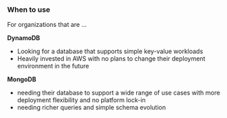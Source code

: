 ### When to use

For organizations that are ...

**DynamoDB**
- Looking for a database that supports simple key-value workloads
- Heavily invested in AWS with no plans to change their deployment environment in the future

**MongoDB**
- needing their database to support a wide range of use cases with more deployment flexibility and no platform lock-in
- needing richer queries and simple schema evolution